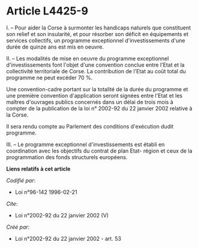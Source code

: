 # Article L4425-9

I. – Pour aider la Corse à surmonter les handicaps naturels que constituent son relief et son insularité, et pour résorber
son déficit en équipements et services collectifs, un programme exceptionnel d'investissements d'une durée de quinze ans est
mis en oeuvre.

II. – Les modalités de mise en oeuvre du programme exceptionnel d'investissements font l'objet d'une convention conclue entre
l'Etat et la collectivité territoriale de Corse. La contribution de l'Etat au coût total du programme ne peut excéder 70 %.

Une convention-cadre portant sur la totalité de la durée du programme et une première convention d'application seront signées
entre l'Etat et les maîtres d'ouvrages publics concernés dans un délai de trois mois à compter de la publication de la loi n°
2002-92 du 22 janvier 2002 relative à la Corse.

Il sera rendu compte au Parlement des conditions d'exécution dudit programme.

III. – Le programme exceptionnel d'investissements est établi en coordination avec les objectifs du contrat de plan Etat-
région et ceux de la programmation des fonds structurels européens.

**Liens relatifs à cet article**

_Codifié par_:

  - Loi n°96-142 1996-02-21

_Cite_:

  - Loi n°2002-92 du 22 janvier 2002 (V)

_Créé par_:

  - Loi n°2002-92 du 22 janvier 2002 - art. 53
